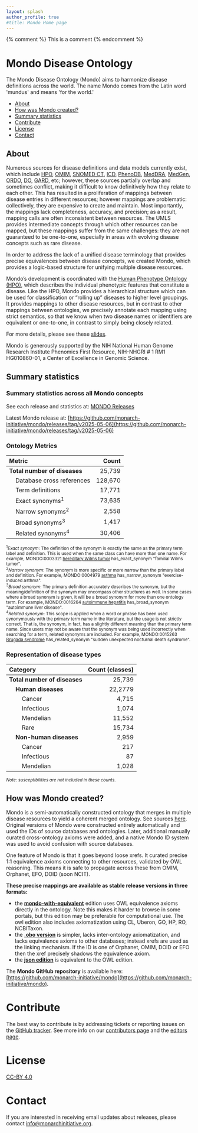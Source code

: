 ```yaml
---
layout: splash
author_profile: true
#title: Mondo Home page
---
```

{% comment %} This is a comment {% endcomment %}

# Mondo Disease Ontology

The Mondo Disease Ontology (Mondo) aims to harmonize disease definitions across the world. The name Mondo comes from the Latin word 'mundus' and means 'for the world.'

- [About](#about)
- [How was Mondo created?](#created)
- [Summary statistics](#stats)
- [Contribute](#contribute)
- [License](#license)
- [Contact](#contact)

<a name="about"></a> 
## About  

Numerous sources for disease definitions and data models currently exist, which include [HPO](https://hpo.jax.org/app/), [OMIM](https://omim.org/), [SNOMED CT](http://www.snomed.org/), [ICD](https://www.cdc.gov/nchs/icd/icd10cm.htm), [PhenoDB](https://phenodb.org/), [MedDRA](https://www.meddra.org/), [MedGen](https://www.ncbi.nlm.nih.gov/medgen/), [ORDO](https://www.orpha.net/consor/cgi-bin/index.php?lng=EN), [DO](http://disease-ontology.org/), [GARD](https://rarediseases.info.nih.gov/), etc; however, these sources partially overlap and sometimes conflict, making it difficult to know definitively how they relate to each other. This has resulted in a proliferation of mappings between disease entries in different resources; however mappings are problematic: collectively, they are expensive to create and maintain. Most importantly, the mappings lack completeness, accuracy, and precision; as a result, mapping calls are often inconsistent between resources. The UMLS provides intermediate concepts through which other resources can be mapped, but these mappings suffer from the same challenges: they are not guaranteed to be one-to-one, especially in areas with evolving disease concepts such as rare disease.

In order to address the lack of a unified disease terminology that provides precise equivalences between disease concepts, we created Mondo, which provides a logic-based structure for unifying multiple disease resources.

Mondo’s development is coordinated with the [Human Phenotype Ontology (HPO)](https://hpo.jax.org/app/), which describes the individual phenotypic features that constitute a disease. Like the HPO, Mondo provides a hierarchical structure which can be used for classification or “rolling up” diseases to higher level groupings. It provides mappings to other disease resources, but in contrast to other mappings between ontologies, we precisely annotate each mapping using strict semantics, so that we know when two disease names or identifiers are equivalent or one-to-one, in contrast to simply being closely related.

For more details, please see these [slides](https://docs.google.com/presentation/d/1piBa680WN4EmI2q5oGpXGeuurZNkP66E4iOSJtEM1Ro/edit#slide=id.p1).

Mondo is generously supported by the NIH National Human Genome Research Institute Phenomics First Resource, NIH-NHGRI # 1 RM1 HG010860-01, a Center of Excellence in Genomic Science.

<a name="stats"></a> 
## Summary statistics

### Summary statistics across all Mondo concepts
See each release and statistics at: [MONDO Releases](https://github.com/monarch-initiative/mondo/tags)

Latest Mondo release at: [https://github.com/monarch-initiative/mondo/releases/tag/v2025-05-06](https://github.com/monarch-initiative/mondo/releases/tag/v2025-05-06)

### Ontology Metrics

| Metric | Count |
| :--- | ---: |
| **Total number of diseases**                         | 25,739  |
| &nbsp;&nbsp;&nbsp;&nbsp;Database cross references    | 128,670 |
| &nbsp;&nbsp;&nbsp;&nbsp;Term definitions             | 17,771  |
| &nbsp;&nbsp;&nbsp;&nbsp;Exact synonyms<sup>1</sup>   | 73,635  |
| &nbsp;&nbsp;&nbsp;&nbsp;Narrow synonyms<sup>2</sup>  | 2,558   |
| &nbsp;&nbsp;&nbsp;&nbsp;Broad synonyms<sup>3</sup>   | 1,417   |
| &nbsp;&nbsp;&nbsp;&nbsp;Related synonyms<sup>4</sup> | 30,406  |


<small>
<sup>1</sup><i>Exact synonym</i>: The definition of the synonym is exactly the same as the primary term label and definition. This is used when the same class can have more than one name. For example, MONDO:0003321 <a href="https://www.ebi.ac.uk/ols4/ontologies/mondo/classes/http%253A%252F%252Fpurl.obolibrary.org%252Fobo%252FMONDO_0003321" target="_blank">hereditary Wilms tumor</a> has_exact_synonym &quot;familial Wilms tumor&quot;.
<br>
<sup>2</sup><i>Narrow synonym</i>: The synonym is more specific or more narrow than the primary label and definition. For example, MONDO:0004979 <a href="https://www.ebi.ac.uk/ols4/ontologies/mondo/classes/http%253A%252F%252Fpurl.obolibrary.org%252Fobo%252FMONDO_0004979" target="_blank">asthma</a> has_narrow_synonym &quot;exercise-induced asthma&quot;.
<br>
<sup>3</sup><i>Broad synonym</i>: The primary definition accurately describes the synonym, but the meaning/definition of the synonym may encompass other structures as well. In some cases where a broad synonym is given, it will be a broad synonym for more than one ontology term. For example, MONDO:0016264 <a href="https://www.ebi.ac.uk/ols4/ontologies/mondo/classes/http%253A%252F%252Fpurl.obolibrary.org%252Fobo%252FMONDO_0016264" target="_blank">autoimmune hepatitis</a> has_broad_synonym &quot;autoimmune liver disease&quot;.
<br>
<sup>4</sup><i>Related synonym</i>: This scope is applied when a word or phrase has been used synonymously with the primary term name in the literature, but the usage is not strictly correct. That is, the synonym, in fact, has a slightly different meaning than the primary term name. Since users may not be aware that the synonym was being used incorrectly when searching for a term, related synonyms are included. For example, MONDO:0015263 <a href="https://www.ebi.ac.uk/ols4/ontologies/mondo/classes/http%253A%252F%252Fpurl.obolibrary.org%252Fobo%252FMONDO_0015263" target="_blank">Brugada syndrome</a> has_related_synonym &quot;sudden unexpected nocturnal death syndrome&quot;.
</small>


### Representation of disease types

| Category                                                       | Count (classes) |
|:---------------------------------------------------------------|----------------:|
| **Total number of diseases**                                   | 25,739          |
| &nbsp;&nbsp;&nbsp;&nbsp;**Human diseases**                     | 22,2779         |
| &nbsp;&nbsp;&nbsp;&nbsp;&nbsp;&nbsp;&nbsp;&nbsp;Cancer         | 4,715           |
| &nbsp;&nbsp;&nbsp;&nbsp;&nbsp;&nbsp;&nbsp;&nbsp;Infectious     | 1,074           |
| &nbsp;&nbsp;&nbsp;&nbsp;&nbsp;&nbsp;&nbsp;&nbsp;Mendelian      | 11,552          |
| &nbsp;&nbsp;&nbsp;&nbsp;&nbsp;&nbsp;&nbsp;&nbsp;Rare           | 15,734          |
| &nbsp;&nbsp;&nbsp;&nbsp;**Non-human diseases**                 | 2,959           |
| &nbsp;&nbsp;&nbsp;&nbsp;&nbsp;&nbsp;&nbsp;&nbsp;Cancer         | 217             |
| &nbsp;&nbsp;&nbsp;&nbsp;&nbsp;&nbsp;&nbsp;&nbsp;Infectious     | 87              |
| &nbsp;&nbsp;&nbsp;&nbsp;&nbsp;&nbsp;&nbsp;&nbsp;Mendelian      | 1,028           |

<small><i>Note: susceptibilities are not included in these counts.</i></small>



<a name="created"></a> 
## How was Mondo created?    

Mondo is a semi-automatically constructed ontology that merges in multiple disease resources to yield a coherent merged ontology. See sources [here](https://mondo.monarchinitiative.org/pages/sources/). Original versions of Mondo were constructed entirely automatically and used the IDs of source databases and ontologies. Later, additional manually curated cross-ontology axioms were added, and a native Mondo ID system was used to avoid confusion with source databases.

One feature of Mondo is that it goes beyond loose xrefs. It curated precise 1:1 equivalence axioms connecting to other resources, validated by OWL reasoning. This means it is safe to propagate across these from OMIM, Orphanet, EFO, DOID (soon NCIT).

**These precise mappings are available as stable release versions in three formats:**  

- the **[mondo-with-equivalent](http://purl.obolibrary.org/obo/mondo/mondo-with-equivalents.owl)** edition uses OWL equivalence axioms directly in the ontology. Note this makes it harder to browse in some portals, but this edition may be preferable for computational use. The owl edition also includes axiomatization using CL, Uberon, GO, HP, RO, NCBITaxon.
- the **[.obo version](http://purl.obolibrary.org/obo/mondo.obo)** is simpler, lacks inter-ontology axiomatization, and lacks equivalence axioms to other databases; instead xrefs are used as the linking mechanism. If the ID is one of Orphanet, OMIM, DOID or EFO then the xref precisely shadows the equivalence axiom.
- the **[json edition](http://purl.obolibrary.org/obo/mondo/mondo-with-equivalents.json)** is equivalent to the OWL edition.

The **Mondo GitHub repository** is available here: [https://github.com/monarch-initiative/mondo](https://github.com/monarch-initiative/mondo).

<a name="contribute"></a> 
# Contribute

The best way to contribute is by addressing tickets or reporting issues on the [GitHub tracker](https://github.com/monarch-initiative/mondo/issues). See more info on our [contributors page](https://monarch-initiative.github.io/mondo/pages/contributors/) and the [editors page](https://mondo.monarchinitiative.org/pages/editors/).

<a name="license"></a> 
# License

[CC-BY 4.0](https://creativecommons.org/licenses/by/4.0/)

<a name="contact"></a> 
# Contact

If you are interested in receiving email updates about releases, please contact <a href="mailto:info@monarchinitiative.org">info@monarchinitiative.org</a>.
